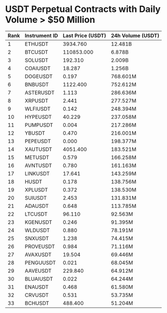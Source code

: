 # USDT Perpetual Contracts with Daily Volume > $50 Million

| Rank | Instrument ID | Last Price (USDT) | 24h Volume (USDT) |
|------|---------------|-------------------|-------------------|
| 1 | ETHUSDT | 3934.760 | 12.481B |
| 2 | BTCUSDT | 110853.000 | 6.878B |
| 3 | SOLUSDT | 192.310 | 2.009B |
| 4 | COAIUSDT | 18.287 | 1.256B |
| 5 | DOGEUSDT | 0.197 | 768.601M |
| 6 | BNBUSDT | 1122.400 | 752.612M |
| 7 | ASTERUSDT | 1.113 | 286.636M |
| 8 | XRPUSDT | 2.441 | 277.527M |
| 9 | WLFIUSDT | 0.142 | 248.394M |
| 10 | HYPEUSDT | 40.229 | 237.058M |
| 11 | PUMPUSDT | 0.004 | 217.286M |
| 12 | YBUSDT | 0.470 | 216.001M |
| 13 | PEPEUSDT | 0.000 | 198.377M |
| 14 | XAUTUSDT | 4051.400 | 183.521M |
| 15 | METUSDT | 0.579 | 166.258M |
| 16 | AVNTUSDT | 0.780 | 161.163M |
| 17 | LINKUSDT | 17.641 | 143.259M |
| 18 | HUSDT | 0.178 | 138.756M |
| 19 | XPLUSDT | 0.372 | 138.530M |
| 20 | SUIUSDT | 2.453 | 131.831M |
| 21 | ADAUSDT | 0.648 | 113.785M |
| 22 | LTCUSDT | 96.110 | 92.563M |
| 23 | KGENUSDT | 0.246 | 91.395M |
| 24 | WLDUSDT | 0.880 | 78.191M |
| 25 | SNXUSDT | 1.238 | 74.415M |
| 26 | PROVEUSDT | 0.984 | 71.116M |
| 27 | AVAXUSDT | 19.504 | 69.446M |
| 28 | PENGUUSDT | 0.021 | 68.045M |
| 29 | AAVEUSDT | 229.840 | 64.912M |
| 30 | BLUAIUSDT | 0.022 | 64.244M |
| 31 | ENAUSDT | 0.468 | 61.580M |
| 32 | CRVUSDT | 0.531 | 53.735M |
| 33 | BCHUSDT | 488.400 | 51.204M |
